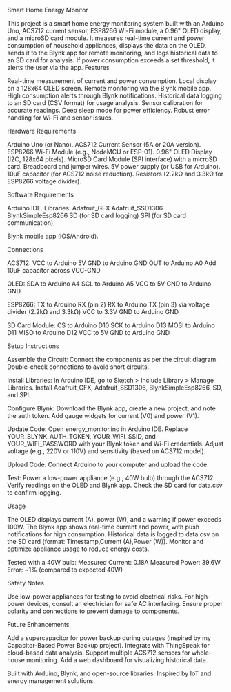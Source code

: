 Smart Home Energy Monitor

This project is a smart home energy monitoring system built with an Arduino Uno, ACS712 current sensor, ESP8266 Wi-Fi module, a 0.96" OLED display, and a microSD card module. It measures real-time current and power consumption of household appliances, displays the data on the OLED, sends it to the Blynk app for remote monitoring, and logs historical data to an SD card for analysis. If power consumption exceeds a set threshold, it alerts the user via the app.
Features

Real-time measurement of current and power consumption.
Local display on a 128x64 OLED screen.
Remote monitoring via the Blynk mobile app.
High consumption alerts through Blynk notifications.
Historical data logging to an SD card (CSV format) for usage analysis.
Sensor calibration for accurate readings.
Deep sleep mode for power efficiency.
Robust error handling for Wi-Fi and sensor issues.

Hardware Requirements

Arduino Uno (or Nano).
ACS712 Current Sensor (5A or 20A version).
ESP8266 Wi-Fi Module (e.g., NodeMCU or ESP-01).
0.96" OLED Display (I2C, 128x64 pixels).
MicroSD Card Module (SPI interface) with a microSD card.
Breadboard and jumper wires.
5V power supply (or USB for Arduino).
10µF capacitor (for ACS712 noise reduction).
Resistors (2.2kΩ and 3.3kΩ for ESP8266 voltage divider).

Software Requirements

Arduino IDE.
Libraries:
Adafruit_GFX
Adafruit_SSD1306
BlynkSimpleEsp8266
SD (for SD card logging)
SPI (for SD card communication)


Blynk mobile app (iOS/Android).


Connections

ACS712:
VCC to Arduino 5V
GND to Arduino GND
OUT to Arduino A0
Add 10µF capacitor across VCC-GND


OLED:
SDA to Arduino A4
SCL to Arduino A5
VCC to 5V
GND to Arduino GND


ESP8266:
TX to Arduino RX (pin 2)
RX to Arduino TX (pin 3) via voltage divider (2.2kΩ and 3.3kΩ)
VCC to 3.3V
GND to Arduino GND


SD Card Module:
CS to Arduino D10
SCK to Arduino D13
MOSI to Arduino D11
MISO to Arduino D12
VCC to 5V
GND to Arduino GND



Setup Instructions

Assemble the Circuit:
Connect the components as per the circuit diagram.
Double-check connections to avoid short circuits.


Install Libraries:
In Arduino IDE, go to Sketch > Include Library > Manage Libraries.
Install Adafruit_GFX, Adafruit_SSD1306, BlynkSimpleEsp8266, SD, and SPI.


Configure Blynk:
Download the Blynk app, create a new project, and note the auth token.
Add gauge widgets for current (V0) and power (V1).


Update Code:
Open energy_monitor.ino in Arduino IDE.
Replace YOUR_BLYNK_AUTH_TOKEN, YOUR_WIFI_SSID, and YOUR_WIFI_PASSWORD with your Blynk token and Wi-Fi credentials.
Adjust voltage (e.g., 220V or 110V) and sensitivity (based on ACS712 model).


Upload Code:
Connect Arduino to your computer and upload the code.


Test:
Power a low-power appliance (e.g., 40W bulb) through the ACS712.
Verify readings on the OLED and Blynk app.
Check the SD card for data.csv to confirm logging.



Usage

The OLED displays current (A), power (W), and a warning if power exceeds 100W.
The Blynk app shows real-time current and power, with push notifications for high consumption.
Historical data is logged to data.csv on the SD card (format: Timestamp,Current (A),Power (W)).
Monitor and optimize appliance usage to reduce energy costs.



Tested with a 40W bulb:
Measured Current: 0.18A
Measured Power: 39.6W
Error: ~1% (compared to expected 40W)



Safety Notes

Use low-power appliances for testing to avoid electrical risks.
For high-power devices, consult an electrician for safe AC interfacing.
Ensure proper polarity and connections to prevent damage to components.

Future Enhancements

Add a supercapacitor for power backup during outages (inspired by my Capacitor-Based Power Backup project).
Integrate with ThingSpeak for cloud-based data analysis.
Support multiple ACS712 sensors for whole-house monitoring.
Add a web dashboard for visualizing historical data.



Built with Arduino, Blynk, and open-source libraries.
Inspired by IoT and energy management solutions.


 
